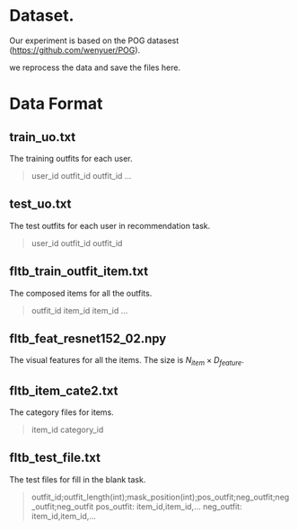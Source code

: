 # Dataset.
Our experiment is based on the POG datasest (https://github.com/wenyuer/POG).

we reprocess the data and save the files here.

# Data Format

## train_uo.txt
The training outfits for each user.
> user_id outfit_id outfit_id ...

## test_uo.txt
The test outfits for each user in recommendation task.
> user_id outfit_id outfit_id

## fltb_train_outfit_item.txt
The composed items for all the outfits.
> outfit_id item_id item_id ...

## fltb_feat_resnet152_02.npy
The visual features for all the items. The size is $N_{item}\times D_{feature}$.

## fltb_item_cate2.txt
The category files for items.
> item_id category_id

## fltb_test_file.txt
The test files for fill in the blank task.
> outfit_id;outfit_length(int);mask_position(int);pos_outfit;neg_outfit;neg_outfit;neg_outfit
> pos_outfit: item_id,item_id,...
> neg_outfit: item_id,item_id,...





